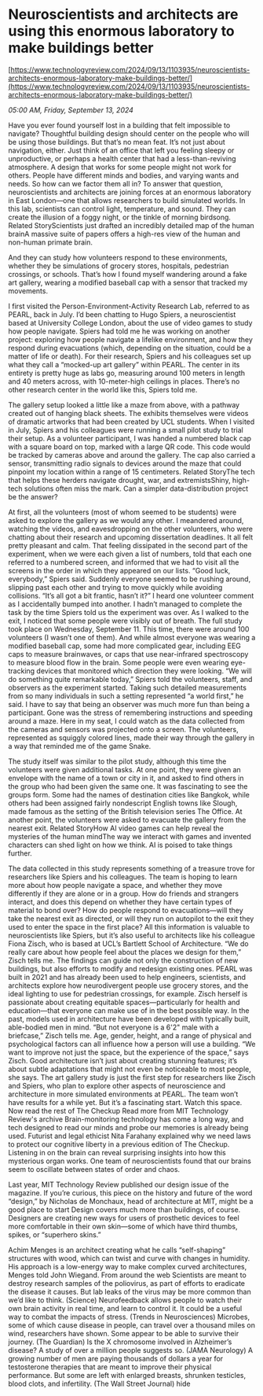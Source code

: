 # Neuroscientists and architects are using this enormous laboratory to make buildings better

[https://www.technologyreview.com/2024/09/13/1103935/neuroscientists-architects-enormous-laboratory-make-buildings-better/](https://www.technologyreview.com/2024/09/13/1103935/neuroscientists-architects-enormous-laboratory-make-buildings-better/)

*05:00 AM, Friday, September 13, 2024*

Have you ever found yourself lost in a building that felt impossible to navigate? Thoughtful building design should center on the people who will be using those buildings. But that’s no mean feat. It’s not just about navigation, either. Just think of an office that left you feeling sleepy or unproductive, or perhaps a health center that had a less-than-reviving atmosphere. A design that works for some people might not work for others. People have different minds and bodies, and varying wants and needs. So how can we factor them all in?  To answer that question, neuroscientists and architects are joining forces at an enormous laboratory in East London—one that allows researchers to build simulated worlds. In this lab, scientists can control light, temperature, and sound. They can create the illusion of a foggy night, or the tinkle of morning birdsong. Related StoryScientists just drafted an incredibly detailed map of the human brainA massive suite of papers offers a high-res view of the human and non-human primate brain.

And they can study how volunteers respond to these environments, whether they be simulations of grocery stores, hospitals, pedestrian crossings, or schools. That’s how I found myself wandering around a fake art gallery, wearing a modified baseball cap with a sensor that tracked my movements.

I first visited the Person-Environment-Activity Research Lab, referred to as PEARL, back in July. I’d been chatting to Hugo Spiers, a neuroscientist based at University College London, about the use of video games to study how people navigate. Spiers had told me he was working on another project: exploring how people navigate a lifelike environment, and how they respond during evacuations (which, depending on the situation, could be a matter of life or death). For their research, Spiers and his colleagues set up what they call a “mocked-up art gallery” within PEARL. The center in its entirety is pretty huge as labs go, measuring around 100 meters in length and 40 meters across, with 10-meter-high ceilings in places. There’s no other research center in the world like this, Spiers told me.

The gallery setup looked a little like a maze from above, with a pathway created out of hanging black sheets. The exhibits themselves were videos of dramatic artworks that had been created by UCL students. When I visited in July, Spiers and his colleagues were running a small pilot study to trial their setup. As a volunteer participant, I was handed a numbered black cap with a square board on top, marked with a large QR code. This code would be tracked by cameras above and around the gallery. The cap also carried a sensor, transmitting radio signals to devices around the maze that could pinpoint my location within a range of 15 centimeters. Related StoryThe tech that helps these herders navigate drought, war, and extremistsShiny, high-tech solutions often miss the mark. Can a simpler data-distribution project be the answer?

At first, all the volunteers (most of whom seemed to be students) were asked to explore the gallery as we would any other. I meandered around, watching the videos, and eavesdropping on the other volunteers, who were chatting about their research and upcoming dissertation deadlines. It all felt pretty pleasant and calm. That feeling dissipated in the second part of the experiment, when we were each given a list of numbers, told that each one referred to a numbered screen, and informed that we had to visit all the screens in the order in which they appeared on our lists. “Good luck, everybody,” Spiers said.  Suddenly everyone seemed to be rushing around, slipping past each other and trying to move quickly while avoiding collisions. “It’s all got a bit frantic, hasn’t it?” I heard one volunteer comment as I accidentally bumped into another. I hadn’t managed to complete the task by the time Spiers told us the experiment was over. As I walked to the exit, I noticed that some people were visibly out of breath. The full study took place on Wednesday, September 11. This time, there were around 100 volunteers (I wasn’t one of them). And while almost everyone was wearing a modified baseball cap, some had more complicated gear, including EEG caps to measure brainwaves, or caps that use near-infrared spectroscopy to measure blood flow in the brain. Some people were even wearing eye-tracking devices that monitored which direction they were looking. “We will do something quite remarkable today,” Spiers told the volunteers, staff, and observers as the experiment started. Taking such detailed measurements from so many individuals in such a setting represented “a world first,” he said. I have to say that being an observer was much more fun than being a participant. Gone was the stress of remembering instructions and speeding around a maze. Here in my seat, I could watch as the data collected from the cameras and sensors was projected onto a screen. The volunteers, represented as squiggly colored lines, made their way through the gallery in a way that reminded me of the game Snake.

The study itself was similar to the pilot study, although this time the volunteers were given additional tasks. At one point, they were given an envelope with the name of a town or city in it, and asked to find others in the group who had been given the same one. It was fascinating to see the groups form. Some had the names of destination cities like Bangkok, while others had been assigned fairly nondescript English towns like Slough, made famous as the setting of the British television series The Office. At another point, the volunteers were asked to evacuate the gallery from the nearest exit. Related StoryHow AI video games can help reveal the mysteries of the human mindThe way we interact with games and invented characters can shed light on how we think. AI is poised to take things further.

The data collected in this study represents something of a treasure trove for researchers like Spiers and his colleagues. The team is hoping to learn more about how people navigate a space, and whether they move differently if they are alone or in a group. How do friends and strangers interact, and does this depend on whether they have certain types of material to bond over? How do people respond to evacuations—will they take the nearest exit as directed, or will they run on autopilot to the exit they used to enter the space in the first place? All this information is valuable to neuroscientists like Spiers, but it’s also useful to architects like his colleague Fiona Zisch, who is based at UCL’s Bartlett School of Architecture. “We do really care about how people feel about the places we design for them,” Zisch tells me. The findings can guide not only the construction of new buildings, but also efforts to modify and redesign existing ones. PEARL was built in 2021 and has already been used to help engineers, scientists, and architects explore how neurodivergent people use grocery stores, and the ideal lighting to use for pedestrian crossings, for example. Zisch herself is passionate about creating equitable spaces—particularly for health and education—that everyone can make use of in the best possible way.  In the past, models used in architecture have been developed with typically built, able-bodied men in mind. “But not everyone is a 6'2" male with a briefcase,” Zisch tells me. Age, gender, height, and a range of physical and psychological factors can all influence how a person will use a building. “We want to improve not just the space, but the experience of the space,” says Zisch. Good architecture isn’t just about creating stunning features; it’s about subtle adaptations that might not even be noticeable to most people, she says. The art gallery study is just the first step for researchers like Zisch and Spiers, who plan to explore other aspects of neuroscience and architecture in more simulated environments at PEARL. The team won’t have results for a while yet. But it’s a fascinating start. Watch this space.  Now read the rest of The Checkup Read more from MIT Technology Review's archive Brain-monitoring technology has come a long way, and tech designed to read our minds and probe our memories is already being used. Futurist and legal ethicist Nita Farahany explained why we need laws to protect our cognitive liberty in a previous edition of The Checkup. Listening in on the brain can reveal surprising insights into how this mysterious organ works. One team of neuroscientists found that our brains seem to oscillate between states of order and chaos.

Last year, MIT Technology Review published our design issue of the magazine. If you’re curious, this piece on the history and future of the word “design,” by Nicholas de Monchaux, head of architecture at MIT, might be a good place to start Design covers much more than buildings, of course. Designers are creating new ways for users of prosthetic devices to feel more comfortable in their own skin—some of which have third thumbs, spikes, or “superhero skins.”

Achim Menges is an architect creating what he calls “self-shaping” structures with wood, which can twist and curve with changes in humidity. His approach is a low-energy way to make complex curved architectures, Menges told John Wiegand. From around the web Scientists are meant to destroy research samples of the poliovirus, as part of efforts to eradicate the disease it causes. But lab leaks of the virus may be more common than we’d like to think. (Science) Neurofeedback allows people to watch their own brain activity in real time, and learn to control it. It could be a useful way to combat the impacts of stress. (Trends in Neurosciences) Microbes, some of which cause disease in people, can travel over a thousand miles on wind, researchers have shown. Some appear to be able to survive their journey. (The Guardian) Is the X chromosome involved in Alzheimer’s disease? A study of over a million people suggests so. (JAMA Neurology) A growing number of men are paying thousands of dollars a year for testosterone therapies that are meant to improve their physical performance. But some are left with enlarged breasts, shrunken testicles, blood clots, and infertility. (The Wall Street Journal) hide

